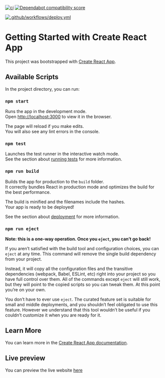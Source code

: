 [![ci](https://github.com/lil-armstrong/portfolio/actions/workflows/ci.yml/badge.svg)](https://github.com/lil-armstrong/portfolio/actions/workflows/ci.yml)
[![Dependabot compatibility score](https://dependabot-badges.githubapp.com/badges/compatibility_score?dependency-name=typescript&package-manager=npm_and_yarn&previous-version=4.9.5&new-version=5.1.6)](https://docs.github.com/en/github/managing-security-vulnerabilities/about-dependabot-security-updates#about-compatibility-scores)

[![.github/workflows/deploy.yml](https://github.com/lil-armstrong/portfolio/actions/workflows/deploy.yml/badge.svg?branch=main)](https://github.com/lil-armstrong/portfolio/actions/workflows/deploy.yml)

# Getting Started with Create React App

This project was bootstrapped with [Create React App](https://github.com/facebook/create-react-app).

## Available Scripts

In the project directory, you can run:

### `npm start`

Runs the app in the development mode.\
Open [http://localhost:3000](http://localhost:3000) to view it in the browser.

The page will reload if you make edits.\
You will also see any lint errors in the console.

### `npm test`

Launches the test runner in the interactive watch mode.\
See the section about [running tests](https://facebook.github.io/create-react-app/docs/running-tests) for more information.

### `npm run build`

Builds the app for production to the `build` folder.\
It correctly bundles React in production mode and optimizes the build for the best performance.

The build is minified and the filenames include the hashes.\
Your app is ready to be deployed!

See the section about [deployment](https://facebook.github.io/create-react-app/docs/deployment) for more information.

### `npm run eject`

**Note: this is a one-way operation. Once you `eject`, you can’t go back!**

If you aren’t satisfied with the build tool and configuration choices, you can `eject` at any time. This command will remove the single build dependency from your project.

Instead, it will copy all the configuration files and the transitive dependencies (webpack, Babel, ESLint, etc) right into your project so you have full control over them. All of the commands except `eject` will still work, but they will point to the copied scripts so you can tweak them. At this point you’re on your own.

You don’t have to ever use `eject`. The curated feature set is suitable for small and middle deployments, and you shouldn’t feel obligated to use this feature. However we understand that this tool wouldn’t be useful if you couldn’t customize it when you are ready for it.

## Learn More

You can learn more in the [Create React App documentation](https://facebook.github.io/create-react-app/docs/getting-started).

## Live preview

You can preview the live website [here](https://lil-armstrong.github.io/portfolio)
